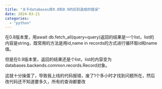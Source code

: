 ```yaml
---
title: "关于databases库0.8和0.9的区别造成的错误"
date: 2024-03-21
categories: 
  - "python"
---
```


在0.8版本里，用await db.fetch\_all(query=query)返回的结果是一个list，list的内容是string，既常用的方法是用id,name in records的方式进行循环取id和name值。

但是在0.9版本里，返回的结果还是个list，list的内容变为databases.backends.common.records.Record对象。

这就十分操蛋了，导致我上线的代码报错，废了1个多小时才找到问题所在，然后改代码还不知道要多久，所有的查询都要改

